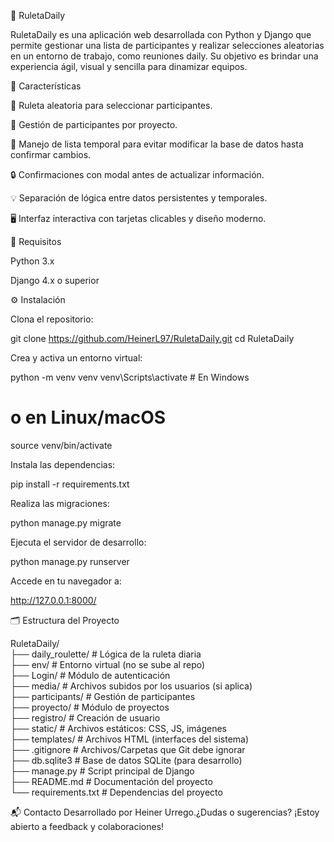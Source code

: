 🎯 RuletaDaily

RuletaDaily es una aplicación web desarrollada con Python y Django que permite gestionar una lista de participantes y realizar selecciones aleatorias en un entorno de trabajo, como reuniones daily. Su objetivo es brindar una experiencia ágil, visual y sencilla para dinamizar equipos.

🚀 Características

🎡 Ruleta aleatoria para seleccionar participantes.

👥 Gestión de participantes por proyecto.

💾 Manejo de lista temporal para evitar modificar la base de datos hasta confirmar cambios.

🔒 Confirmaciones con modal antes de actualizar información.

💡 Separación de lógica entre datos persistentes y temporales.

🖥️ Interfaz interactiva con tarjetas clicables y diseño moderno.

🧰 Requisitos

Python 3.x

Django 4.x o superior


⚙️ Instalación

Clona el repositorio:

git clone https://github.com/HeinerL97/RuletaDaily.git
cd RuletaDaily

Crea y activa un entorno virtual:

python -m venv venv
venv\Scripts\activate  # En Windows
# o en Linux/macOS
source venv/bin/activate

Instala las dependencias:

pip install -r requirements.txt

Realiza las migraciones:

python manage.py migrate

Ejecuta el servidor de desarrollo:

python manage.py runserver

Accede en tu navegador a:

http://127.0.0.1:8000/

🗂️ Estructura del Proyecto

RuletaDaily/  
├── daily_roulette/        # Lógica de la ruleta diaria  
├── env/                   # Entorno virtual (no se sube al repo)  
├── Login/                 # Módulo de autenticación  
├── media/                 # Archivos subidos por los usuarios (si aplica)  
├── participants/          # Gestión de participantes  
├── proyecto/              # Módulo de proyectos  
├── registro/              # Creación de usuario  
├── static/                # Archivos estáticos: CSS, JS, imágenes  
├── templates/             # Archivos HTML (interfaces del sistema)  
├── .gitignore             # Archivos/Carpetas que Git debe ignorar  
├── db.sqlite3             # Base de datos SQLite (para desarrollo)  
├── manage.py              # Script principal de Django  
├── README.md              # Documentación del proyecto  
└── requirements.txt       # Dependencias del proyecto  


📬 Contacto
Desarrollado por Heiner Urrego.¿Dudas o sugerencias? ¡Estoy abierto a feedback y colaboraciones!